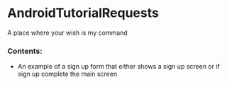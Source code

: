 AndroidTutorialRequests
=======================

A place where your wish is my command

### Contents:
 - An example of a sign up form that either shows a sign up screen or if sign up complete the main screen

